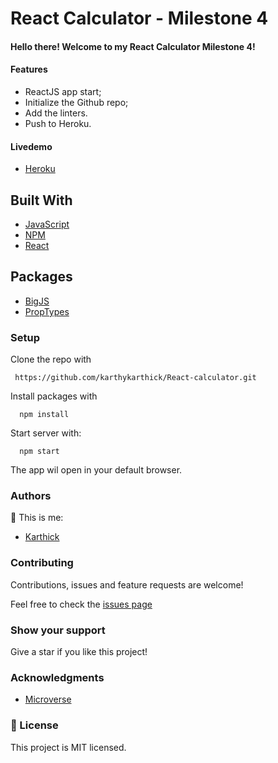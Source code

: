 # React Calculator - Milestone 4

#### Hello there! Welcome to my React Calculator Milestone 4!

#### Features
- ReactJS app start;
- Initialize the Github repo;
- Add the linters.
- Push to Heroku.

#### Livedemo

- [Heroku](https://dazzling-chandrasekhar-40a8ca.netlify.app/)

## Built With

- [JavaScript](https://www.javascript.com/)
- [NPM](https://www.npmjs.com/)
- [React](https://reactjs.org/)

## Packages
- [BigJS](https://github.com/MikeMcl/big.js/)
- [PropTypes](https://www.npmjs.com/package/prop-types)

### Setup

Clone the repo with

```
 https://github.com/karthykarthick/React-calculator.git
```

Install packages with

```
  npm install
```

Start server with:

```
  npm start
```

The app wil open in your default browser.

### Authors

👤 This is me:

- [Karthick](karthykarthick.netlify.app/)

### Contributing

Contributions, issues and feature requests are welcome!

Feel free to check the [issues page](https://github.com/tadeuasarro/react-calculator/issues)

### Show your support

Give a star if you like this project!

### Acknowledgments

- [Microverse](https://www.microverse.org/)

### 📝 License

This project is MIT licensed.
